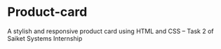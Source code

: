 # Product-card
A stylish and responsive product card using HTML and CSS – Task 2 of Saiket Systems Internship

